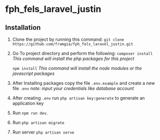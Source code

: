 # fph_fels_laravel_justin

## Installation

1. Clone the project by running this command:
   ```git clone https://github.com/framgia/fph_fels_laravel_justin.git```
2. Go To project directory and perform the following:
   ```composer install```
   _This command will install the php packages for this project_
   
   ```npm install```
   _This command will install the node modules or the javascript packages_
  
3. After Installing packages copy the file ```.env.example``` and create a new file ```.env```
   _note: input your credentials like database account_

4. After creating ```.env``` run ```php artisan key:generate``` to generate an application key
5. Run ```npm run dev```.
6. Run ```php artisan migrate```
7. Run server ```php artisan serve```
